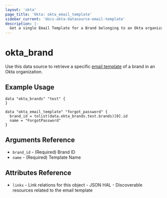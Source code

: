 ```yaml
---
layout: 'okta'
page_title: 'Okta: okta_email_template'
sidebar_current: 'docs-okta-datasource-email-template'
description: |-
  Get a single Email Template for a Brand belonging to an Okta organization.
---
```


# okta_brand

Use this data source to retrieve a specific [email
template](https://developer.okta.com/docs/reference/api/brands/#email-template)
of a brand in an Okta organization.


## Example Usage

```hcl
data "okta_brands" "test" {
}

data "okta_email_template" "forgot_password" {
  brand_id = tolist(data.okta_brands.test.brands)[0].id
  name = "ForgotPassword"
}
```

## Arguments Reference

- `brand_id` - (Required) Brand ID
- `name` - (Required) Template Name

## Attributes Reference

- `links` - Link relations for this object - JSON HAL - Discoverable resources related to the email template
